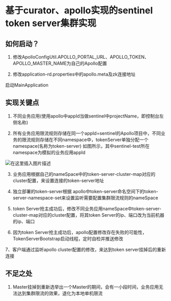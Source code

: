 # 基于curator、apollo实现的sentinel token server集群实现

## 如何启动？

1. 修改ApolloConfigUtil.APOLLO_PORTAL_URL、APOLLO_TOKEN、APOLLO_MASTER_NAME为自己的Apollo配置

2. 修改application-rd.properties中的apollo.meta及zk连接地址

启动MainApplication


## 实现关键点

1. 不同业务应用(使用apollo中appId当做sentinel中projectName，即控制台左侧名称)

2. 所有业务应用限流规则存储在同一个appId=sentinel的Apollo项目中，不同业务的限流规则存储在不同namespace中，tokenServer单独分配一个namespace(名称为token-server)
如图所示，其中sentinel-test所在namespace为模拟的业务应用appId

![在这里插入图片描述](https://img-blog.csdnimg.cn/2019082415093138.png?x-oss-process=image/watermark,type_ZmFuZ3poZW5naGVpdGk,shadow_10,text_aHR0cHM6Ly9ibG9nLmNzZG4ubmV0L2hvc2Fvcw==,size_16,color_FFFFFF,t_70)

3. 业务应用根据自己的nameSpace中的token-server-cluster-map对应的cluster配置，来设置连接的token-server地址

4. 独立部署的token-server根据 apollo中token-server命名空间下的token-server-namespace-set来设置监听需要配置集群限流规则的nameSpace

5. token Server抢主成功后，修改不同业务应用nameSpace中token-server-cluster-map对应的cluster配置，将其token Server的ip、端口改为当前机器的ip、端口

6. 因为token Server抢主成功后，apollo配置修改存在失败的可能性，TokenServerBootstrap启动线程，定时自检并推送修改

7、客户端通过监听apollo cluster配置的修改，来达到token server挂掉后的重新连接


## 不足之处

1. Master挂掉到重新选举出一个Master的期间，会有一小段时间，业务应用无法达到集群限流的效果，退化为本地单机限流
